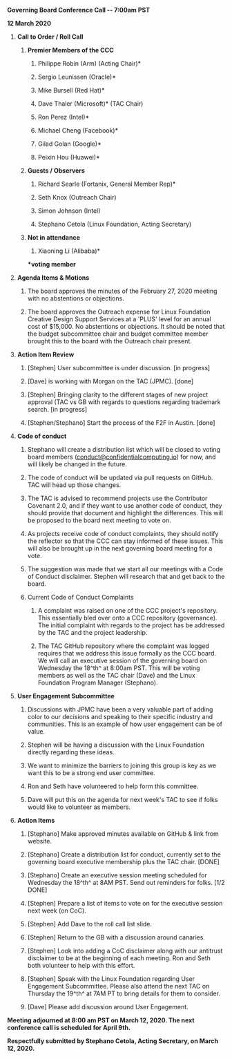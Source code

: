 **Governing Board Conference Call -- 7:00am PST**

**12 March 2020**

1.  **Call to Order / Roll Call**

    1.  **Premier Members of the CCC**

        1.  Philippe Robin (Arm) (Acting Chair)\*

        2.  Sergio Leunissen (Oracle)\*

        3.  Mike Bursell (Red Hat)\*

        4.  Dave Thaler (Microsoft)\* (TAC Chair)

        5.  Ron Perez (Intel)\*

        6.  Michael Cheng (Facebook)\*

        7.  Gilad Golan (Google)\*

        8.  Peixin Hou (Huawei)\*

    2.  **Guests / Observers**

        1.  Richard Searle (Fortanix, General Member Rep)\*

        2.  Seth Knox (Outreach Chair)

        3.  Simon Johnson (Intel)

        4.  Stephano Cetola (Linux Foundation, Acting Secretary)

    3.  **Not in attendance**

        1.  Xiaoning Li (Alibaba)\* 

        **\*voting member**

2.  **Agenda Items & Motions**

    1.  The board approves the minutes of the February 27, 2020 meeting
        with no abstentions or objections.

    2.  The board approves the Outreach expense for Linux Foundation
        Creative Design Support Services at a 'PLUS' level for an annual
        cost of \$15,000. No abstentions or objections. It should be
        noted that the budget subcommittee chair and budget committee
        member brought this to the board with the Outreach chair
        present.

3.  **Action Item Review**

    1.  \[Stephen\] User subcommittee is under discussion. \[in
        progress\]

    2.  \[Dave\] is working with Morgan on the TAC (JPMC). \[done\]

    3.  \[Stephen\] Bringing clarity to the different stages of new
        project approval (TAC vs GB with regards to questions regarding
        trademark search. \[in progress\]

    4.  \[Stephen/Stephano\] Start the process of the F2F in Austin.
        \[done\]

4.  **Code of conduct**

    1.  Stephano will create a distribution list which will be closed to
        voting board members (<conduct@confidentialcomputing.io>) for
        now, and will likely be changed in the future.

    2.  The code of conduct will be updated via pull requests on GitHub.
        TAC will head up those changes.

    3.  The TAC is advised to recommend projects use the Contributor
        Covenant 2.0, and if they want to use another code of conduct,
        they should provide that document and highlight the differences.
        This will be proposed to the board next meeting to vote on.

    4.  As projects receive code of conduct complaints, they should
        notify the reflector so that the CCC can stay informed of these
        issues. This will also be brought up in the next governing board
        meeting for a vote.

    5.  The suggestion was made that we start all our meetings with a
        Code of Conduct disclaimer. Stephen will research that and get
        back to the board.

    6.  Current Code of Conduct Complaints

        1.  A complaint was raised on one of the CCC project's
            repository. This essentially bled over onto a CCC repository
            (governance). The initial complaint with regards to the
            project has be addressed by the TAC and the project
            leadership.

        2.  The TAC GitHub repository where the complaint was logged
            requires that we address this issue formally as the CCC
            board. We will call an executive session of the governing
            board on Wednesday the 18^th^ at 8:00am PST. This will be
            voting members as well as the TAC chair (Dave) and the Linux
            Foundation Program Manager (Stephano).

5.  **User Engagement Subcommittee**

    1.  Discussions with JPMC have been a very valuable part of adding
        color to our decisions and speaking to their specific industry
        and communities. This is an example of how user engagement can
        be of value.

    2.  Stephen will be having a discussion with the Linux Foundation
        directly regarding these ideas.

    3.  We want to minimize the barriers to joining this group is key as
        we want this to be a strong end user committee.

    4.  Ron and Seth have volunteered to help form this committee.

    5.  Dave will put this on the agenda for next week's TAC to see if
        folks would like to volunteer as members.

6.  **Action Items**

    1.  \[Stephano\] Make approved minutes available on GitHub & link
        from website.

    2.  \[Stephano\] Create a distribution list for conduct, currently
        set to the governing board executive membership plus the TAC
        chair. \[DONE\]

    3.  \[Stephano\] Create an executive session meeting scheduled for
        Wednesday the 18^th^ at 8AM PST. Send out reminders for folks.
        \[1/2 DONE\]

    4.  \[Stephen\] Prepare a list of items to vote on for the
        executive session next week (on CoC).

    5.  \[Stephen\] Add Dave to the roll call list slide.

    6.  \[Stephen\] Return to the GB with a discussion around
        canaries.

    7.  \[Stephen\] Look into adding a CoC disclaimer along with our
        antitrust disclaimer to be at the beginning of each meeting. Ron
        and Seth both volunteer to help with this effort.

    8.  \[Stephen\] Speak with the Linux Foundation regarding User
        Engagement Subcommittee. Please also attend the next TAC on
        Thursday the 19^th^ at 7AM PT to bring details for them to
        consider.

    9.  \[Dave\] Please add discussion around User Engagement.

**Meeting adjourned at 8:00 am PST on March 12, 2020. The next
conference call is scheduled for April 9th.**

**Respectfully submitted by Stephano Cetola, Acting Secretary, on March
12, 2020.**
